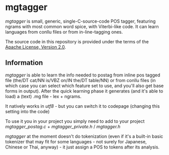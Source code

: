 mgtagger
=====

*mgtagger* is small, generic, single-C-source-code POS tagger, featuring ngrams with most common word spice, with Viterbi-like code.
It can learn languages from conllu files or from in-line-tagging ones.

The source code in this repository is provided under the terms of the [Apache License, Version 2.0](http://www.apache.org/licenses/LICENSE-2.0.html).

## Information

*mgtagger* is able to learn the info needed to postag from inline pos tagged file (the/DT cat/NN is/VBZ on/IN the/DT table/NN) or from conllu files (in which case you can select which feature set to use, and you'll also get base forms in output).
After the quick learning phase it generates (and it's able to load) a (text) .mg file - lex + ngrams.

It natively works in *utf8* - but you can switch it to codepage (changing this setting into the code)

To use it you in your project you simply need to add to your project *mgtagger_postag.c* + *mgtagger_private.h* / *mgtagger.h*

*mgtagger* at the moment doesn't do tokenization (even if it's a built-in basic tokenizer that may fit for some languages - not surely
for Japanese, Chinese or Thai, anyway) - it just assign a POS to tokens after its analysis.
